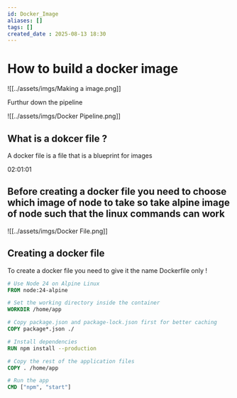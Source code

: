 ```yaml
---
id: Docker_Image
aliases: []
tags: []
created_date : 2025-08-13 18:30
---
```


# How to build a docker image 

![[../assets/imgs/Making a image.png]]

Furthur down the pipeline 

![[../assets/imgs/Docker Pipeline.png]]
## What is a dokcer file ? 

A docker file is a file that is a blueprint for images 

02:01:01


## Before creating a docker file you need to choose which image of node to take so take alpine image of node such that the linux commands can work 

![[../assets/imgs/Docker File.png]]

## Creating a docker file 

To create a docker file you need to give it the name Dockerfile only !

```Dockerfile
# Use Node 24 on Alpine Linux
FROM node:24-alpine

# Set the working directory inside the container
WORKDIR /home/app

# Copy package.json and package-lock.json first for better caching
COPY package*.json ./

# Install dependencies
RUN npm install --production

# Copy the rest of the application files
COPY . /home/app

# Run the app
CMD ["npm", "start"]
```
